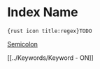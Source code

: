 # Index Name

`{rust icon title:regex}TODO`

[Semicolon](../Tokens/Characters/Semicolon.md)

[[../Keywords/Keyword - ON]]
